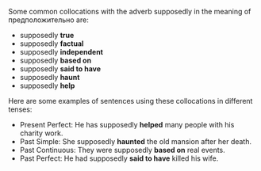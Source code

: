 Some common collocations with the adverb supposedly in the meaning of предположительно are:

- supposedly **true**
- supposedly **factual**
- supposedly **independent**
- supposedly **based on**
- supposedly **said to have**
- supposedly **haunt**
- supposedly **help**

Here are some examples of sentences using these collocations in different tenses:

- Present Perfect: He has supposedly **helped** many people with his charity work.
- Past Simple: She supposedly **haunted** the old mansion after her death.
- Past Continuous: They were supposedly **based on** real events.
- Past Perfect: He had supposedly **said to have** killed his wife.